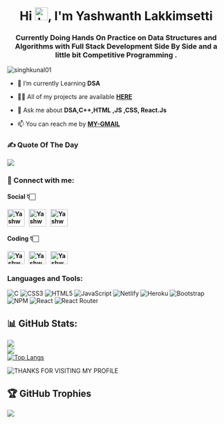 <h1 align="center">Hi <img src="https://github.com/TheDudeThatCode/TheDudeThatCode/blob/master/Assets/Hi.gif?raw=true" alt="handWaving" height="30" width="30" />, I'm Yashwanth Lakkimsetti </h1>
<h3 align="center">Currently Doing Hands On Practice on Data Structures and Algorithms with Full Stack Development Side By Side and a little bit Competitive Programming .</h3>
<p align="left"> <img src="https://komarev.com/ghpvc/?username=singhkunal01&label=Profile%20views&color=0e75b6&style=flat" alt="singhkunal01" /> </p>

- 🔭 I’m currently Learning **DSA**

- 👨‍💻 All of my projects are available [**HERE**](https://github.com/YashwanthLakkimsetti?tab=repositories)

- 💬 Ask me about **DSA,C++,HTML ,JS ,CSS, React.Js**

- 📫 You can reach me by [**MY-GMAIL**](mailto:lakkiyashwanth@gmail.com)

<h3 align="left">✍️ Quote Of The Day</h3>

![](https://quotes-github-readme.vercel.app/api?type=horizontal&theme=merko)


<h3 align="left">📩 Connect with me:</h3>
<p align="left">
<h4>Social 👇🏻<h4/>
<a href="mailto:lakkiyashwanth@gmail.com" target="blank"><img align="center" src="https://cdn4.iconfinder.com/data/icons/social-media-logos-6/512/112-gmail_email_mail-512.png" alt="YashwanthLakkimsetti" height="40" width="40" /></a>&nbsp;&nbsp;
<a href="https://www.linkedin.com/in/yashwanth-lakkimsetti-he-him-224726181/" target="blank"><img align="center" src="https://raw.githubusercontent.com/rahuldkjain/github-profile-readme-generator/master/src/images/icons/Social/linked-in-alt.svg" alt="YashwanthLakkimsetti" height="40" width="40" /></a>&nbsp;&nbsp;
<a href="https://twitter.com/in/Yashulakki" target="blank"><img align="center" src="https://www.pngkey.com/png/full/2-27646_twitter-logo-png-transparent-background-logo-twitter-png.png" alt="YashwanthLakkimsetti" height="40" width="40" /></a><br>
<h4>Coding 👇🏻<h4/>
<a href="https://www.codechef.com/users/yashulakki0911" target="blank"><img align="center" src="https://cdn.jsdelivr.net/npm/simple-icons@3.1.0/icons/codechef.svg" alt="YashwanthLakkimsetti" height="30" width="40" /></a>&nbsp;&nbsp;
<a href="https://www.hackerrank.com/lakkiyashwanth" target="blank"><img align="center" src="https://raw.githubusercontent.com/rahuldkjain/github-profile-readme-generator/master/src/images/icons/Social/hackerrank.svg" alt="YashwanthLakkimsetti" height="30" width="40" /></a>&nbsp;&nbsp;
<a href="https://auth.geeksforgeeks.org/user/yashulakki" target="blank"><img align="center" src="https://raw.githubusercontent.com/rahuldkjain/github-profile-readme-generator/master/src/images/icons/Social/geeks-for-geeks.svg" alt="YashwanthLakkimsetti" height="30" width="40" /></a>

</p>

<h3 align="left">Languages and Tools:</h3>

![C](https://img.shields.io/badge/c-%2300599C.svg?style=for-the-badge&logo=c&logoColor=white)  ![CSS3](https://img.shields.io/badge/css3-%231572B6.svg?style=for-the-badge&logo=css3&logoColor=white) ![HTML5](https://img.shields.io/badge/html5-%23E34F26.svg?style=for-the-badge&logo=html5&logoColor=white) ![JavaScript](https://img.shields.io/badge/javascript-%23323330.svg?style=for-the-badge&logo=javascript&logoColor=%23F7DF1E) ![Netlify](https://img.shields.io/badge/netlify-%23000000.svg?style=for-the-badge&logo=netlify&logoColor=#00C7B7) ![Heroku](https://img.shields.io/badge/heroku-%23430098.svg?style=for-the-badge&logo=heroku&logoColor=white)  ![Bootstrap](https://img.shields.io/badge/bootstrap-%23563D7C.svg?style=for-the-badge&logo=bootstrap&logoColor=white) ![NPM](https://img.shields.io/badge/NPM-%23000000.svg?style=for-the-badge&logo=npm&logoColor=white) ![React](https://img.shields.io/badge/react-%2320232a.svg?style=for-the-badge&logo=react&logoColor=%2361DAFB) ![React Router](https://img.shields.io/badge/React_Router-CA4245?style=for-the-badge&logo=react-router&logoColor=white) 

<!-- <p><img align="left" src="https://github-readme-stats.vercel.app/api/top-langs?username=singhkunal01&theme=gotham&show_icons=true&locale=en&layout=compact" alt="YashwanthLakkimsetti" /></p> -->

## 📊 GitHub Stats:
![](https://github-readme-stats.vercel.app/api?username=YashwanthLakkimsetti&theme=gotham&hide_border=false&include_all_commits=true&count_private=true)<br/>
![](https://github-readme-streak-stats.herokuapp.com/?user=YashwanthLakkimsetti&theme=gotham&hide_border=false)<br/>
[![Top Langs](https://github-readme-stats.vercel.app/api/top-langs/?username=YashwanthLakkimsetti&theme=gotham)](https://github.com/YashwanthLakkimsetti/github-readme-stats)
<!-- <p>&nbsp;<img align="center" src="https://github-readme-stats.vercel.app/api?username=YashwanthLakkimsetti&show_icons=true&locale=en" alt="YashwanthLakkimsetti" /></p> -->
![THANKS FOR VISITING MY PROFILE](https://raw.githubusercontent.com/BrunnerLivio/brunnerlivio/master/images/marquee.svg)

## 🏆 GitHub Trophies
![](https://github-profile-trophy.vercel.app/?username=YashwanthLakkimsetti&theme=apprentice&no-frame=false&no-bg=true&margin-w=4)
